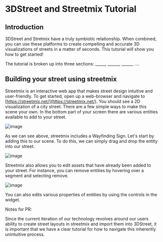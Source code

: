 # 3DStreet and Streetmix Tutorial

## Introduction

3DStreet and Stretmix have a truly symbiotic relationship. When combined, you can use these platforms to create compelling and accurate 3D visualizations of streets in a matter of seconds. This tutorial will show you how to get started!

The tutorial is broken up into three sections: _____, ______, ______ .... 

## Building your street using streetmix

Streetmix is an interactive web app that makes street design intuitive and user-friendly. To get started, open up a web-browser and navigate to [https://streetmix.net/](https://streetmix.net/). You should see a 2D visualization of a city street. There are a few simple ways to make this scene your own. In the bottom part of your screen there are various entities available to add to your street.

![image](https://user-images.githubusercontent.com/39531367/141915497-54f8fa4a-7393-4a7b-85a7-8e2ce8f754a6.png)

As we can see above, streetmix includes a Wayfinding Sign. Let's start by adding this to our scene. To do this, we can simply drag and drop the entity into our street.

![image](https://user-images.githubusercontent.com/39531367/141921622-8416595b-89d2-4058-8d8b-384bf47db9dc.png)

Streetmix also allows you to edit assets that have already been added to your street. For instance, you can remove entities by hovering over a segment and selecting remove.

![image](https://user-images.githubusercontent.com/39531367/141921901-c3057289-9e3f-41f8-b5c5-efb8f7dfced6.png)

You can also edits various properties of entities by using the controls in the widget. 

Notes for PR: 

Since the current iteration of our technology revolves around our users ability to create street layouts in streetmix and import them into 3DStreet, it is important that we have a clear tutorial for how to navigate this inherently unintuitive process. 
